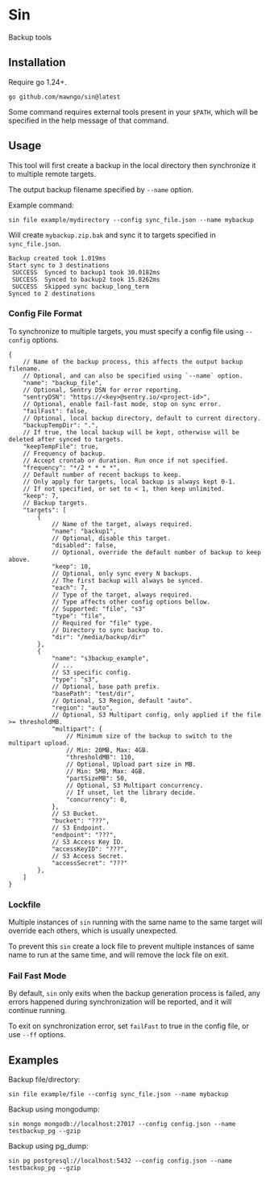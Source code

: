 # Sin

Backup tools

## Installation

Require go 1.24+.

```shell
go github.com/mawngo/sin@latest
```

Some command requires external tools present in your `$PATH`, which will be specified in the help message of that
command.

## Usage

This tool will first create a backup in the local directory then synchronize it to multiple remote targets.

The output backup filename specified by `--name` option.

Example command:

```shell
sin file example/mydirectory --config sync_file.json --name mybackup
```

Will create `mybackup.zip.bak` and sync it to targets specified in `sync_file.json`.

```shell
Backup created took 1.019ms
Start sync to 3 destinations
 SUCCESS  Synced to backup1 took 30.0182ms
 SUCCESS  Synced to backup2 took 15.8262ms
 SUCCESS  Skipped sync backup_long_term
Synced to 2 destinations
```

### Config File Format

To synchronize to multiple targets, you must specify a config
file using `--config` options.

```json5
{
    // Name of the backup process, this affects the output backup filename.
    // Optional, and can also be specified using `--name` option.
    "name": "backup_file",
    // Optional, Sentry DSN for error reporting.
    "sentryDSN": "https://<key>@sentry.io/<project-id>",
    // Optional, enable fail-fast mode, stop on sync error.
    "failFast": false,
    // Optional, local backup directory, default to current directory.
    "backupTempDir": ".",
    // If true, the local backup will be kept, otherwise will be deleted after synced to targets.
    "keepTempFile": true,
    // Frequency of backup.
    // Accept crontab or duration. Run once if not specified. 
    "frequency": "*/2 * * * *",
    // Default number of recent backups to keep.
    // Only apply for targets, local backup is always kept 0-1.
    // If not specified, or set to < 1, then keep unlimited.
    "keep": 7,
    // Backup targets.
    "targets": [
        {
            // Name of the target, always required.
            "name": "backup1",
            // Optional, disable this target.
            "disabled": false,
            // Optional, override the default number of backup to keep above.
            "keep": 10,
            // Optional, only sync every N backups.
            // The first backup will always be synced.
            "each": 7,
            // Type of the target, always required.
            // Type affects other config options bellow. 
            // Supported: "file", "s3"
            "type": "file",
            // Required for "file" type.
            // Directory to sync backup to.
            "dir": "/media/backup/dir"
        },
        {
            "name": "s3backup_example",
            // ...
            // S3 specific config.
            "type": "s3",
            // Optional, base path prefix.
            "basePath": "test/dir",
            // Optional, S3 Region, default "auto".
            "region": "auto",
            // Optional, S3 Multipart config, only applied if the file >= thresholdMB.
            "multipart": {
                // Minimum size of the backup to switch to the multipart upload.
                // Min: 20MB, Max: 4GB.
                "thresholdMB": 110,
                // Optional, Upload part size in MB.
                // Min: 5MB, Max: 4GB.
                "partSizeMB": 50,
                // Optional, S3 Multipart concurrency.
                // If unset, let the library decide.
                "concurrency": 0,
            },
            // S3 Bucket.
            "bucket": "???",
            // S3 Endpoint.
            "endpoint": "???",
            // S3 Access Key ID.
            "accessKeyID": "???",
            // S3 Access Secret.
            "accessSecret": "???"
        },
    ]
}
```

### Lockfile

Multiple instances of `sin` running with the same name to the same target will override each others,
which is usually unexpected.

To prevent this `sin` create a lock file to prevent multiple instances of same name to run at the same time, and will
remove the lock file on exit.

### Fail Fast Mode

By default, `sin` only exits when the backup generation process is failed, any errors happened during synchronization
will be reported, and it will continue running.

To exit on synchronization error, set `failFast` to true in the config file, or use `--ff` options.

## Examples

Backup file/directory:

```shell
sin file example/file --config sync_file.json --name mybackup
```

Backup using mongodump:

```shell
sin mongo mongodb://localhost:27017 --config config.json --name testbackup_pg --gzip
```

Backup using pg_dump:

```shell
sin pg postgresql://localhost:5432 --config config.json --name testbackup_pg --gzip
```
